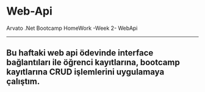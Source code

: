 # Web-Api
Arvato .Net Bootcamp HomeWork -Week 2- WebApi

---
Bu haftaki web api ödevinde interface bağlantıları ile öğrenci kayıtlarına, bootcamp kayıtlarına CRUD işlemlerini uygulamaya çalıştım.
---
